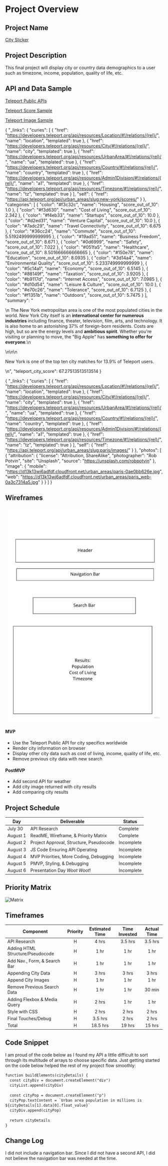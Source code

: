 # Project Overview

## Project Name

[City Slicker](https://eileen813.github.io/City-Slicker/)

## Project Description

This final project will display city or country data demographics to a user such as timezone, income, population, quality of life, etc.

## API and Data Sample

[Teleport Public APIs](https://developers.teleport.org/api/)

[Teleport Score Sample](https://api.teleport.org/api/urban_areas/slug:seattle/scores)

[Teleport Image Sample](https://api.teleport.org/api/urban_areas/slug:paris/images/)

{
    "_links": {
        "curies": [
            {
                "href": "https://developers.teleport.org/api/resources/Location/#!/relations/{rel}/",
                "name": "location",
                "templated": true
            },
            {
                "href": "https://developers.teleport.org/api/resources/City/#!/relations/{rel}/",
                "name": "city",
                "templated": true
            },
            {
                "href": "https://developers.teleport.org/api/resources/UrbanArea/#!/relations/{rel}/",
                "name": "ua",
                "templated": true
            },
            {
                "href": "https://developers.teleport.org/api/resources/Country/#!/relations/{rel}/",
                "name": "country",
                "templated": true
            },
            {
                "href": "https://developers.teleport.org/api/resources/Admin1Division/#!/relations/{rel}/",
                "name": "a1",
                "templated": true
            },
            {
                "href": "https://developers.teleport.org/api/resources/Timezone/#!/relations/{rel}/",
                "name": "tz",
                "templated": true
            }
        ],
        "self": {
            "href": "https://api.teleport.org/api/urban_areas/slug:new-york/scores/"
        }
    },
    "categories": [
        {
            "color": "#f3c32c",
            "name": "Housing",
            "score_out_of_10": 1.0
        },
        {
            "color": "#f3d630",
            "name": "Cost of Living",
            "score_out_of_10": 2.342
        },
        {
            "color": "#f4eb33",
            "name": "Startups",
            "score_out_of_10": 10.0
        },
        {
            "color": "#d2ed31",
            "name": "Venture Capital",
            "score_out_of_10": 10.0
        },
        {
            "color": "#7adc29",
            "name": "Travel Connectivity",
            "score_out_of_10": 6.675
        },
        {
            "color": "#36cc24",
            "name": "Commute",
            "score_out_of_10": 5.5192499999999995
        },
        {
            "color": "#19ad51",
            "name": "Business Freedom",
            "score_out_of_10": 8.671
        },
        {
            "color": "#0d6999",
            "name": "Safety",
            "score_out_of_10": 7.022
        },
        {
            "color": "#051fa5",
            "name": "Healthcare",
            "score_out_of_10": 8.501666666666665
        },
        {
            "color": "#150e78",
            "name": "Education",
            "score_out_of_10": 8.0935
        },
        {
            "color": "#3d14a4",
            "name": "Environmental Quality",
            "score_out_of_10": 5.233749999999999
        },
        {
            "color": "#5c14a1",
            "name": "Economy",
            "score_out_of_10": 6.5145
        },
        {
            "color": "#88149f",
            "name": "Taxation",
            "score_out_of_10": 3.9205
        },
        {
            "color": "#b9117d",
            "name": "Internet Access",
            "score_out_of_10": 7.0985
        },
        {
            "color": "#d10d54",
            "name": "Leisure & Culture",
            "score_out_of_10": 10.0
        },
        {
            "color": "#e70c26",
            "name": "Tolerance",
            "score_out_of_10": 6.7125
        },
        {
            "color": "#f1351b",
            "name": "Outdoors",
            "score_out_of_10": 5.7475
        }
    ],
    "summary": "<p>\n    The New York metropolitan area is one of the most populated cities in the world. New York City itself is an <b>international center for numerous industries</b> including finance, theater, television, film, arts, and technology. It is also home to an astonishing 37% of foreign-born residents. Costs are high, but so are the energy levels and <b>ambitious spirit</b>. Whether you're visiting or planning to move, the \"Big Apple\" has <b>something to offer for everyone</b>.\n</p>\n\n\n    <p>New York is one of the top ten city matches for 13.9% of Teleport users.</p>\n",
    "teleport_city_score": 67.27513513513514
}

{
    "_links": {
        "curies": [
            {
                "href": "https://developers.teleport.org/api/resources/Location/#!/relations/{rel}/",
                "name": "location",
                "templated": true
            },
            {
                "href": "https://developers.teleport.org/api/resources/City/#!/relations/{rel}/",
                "name": "city",
                "templated": true
            },
            {
                "href": "https://developers.teleport.org/api/resources/UrbanArea/#!/relations/{rel}/",
                "name": "ua",
                "templated": true
            },
            {
                "href": "https://developers.teleport.org/api/resources/Country/#!/relations/{rel}/",
                "name": "country",
                "templated": true
            },
            {
                "href": "https://developers.teleport.org/api/resources/Admin1Division/#!/relations/{rel}/",
                "name": "a1",
                "templated": true
            },
            {
                "href": "https://developers.teleport.org/api/resources/Timezone/#!/relations/{rel}/",
                "name": "tz",
                "templated": true
            }
        ],
        "self": {
            "href": "https://api.teleport.org/api/urban_areas/slug:paris/images/"
        }
    },
    "photos": [
        {
            "attribution": {
                "license": "Attribution, ShareAlike",
                "photographer": "Rob Potvin",
                "site": "Unsplash",
                "source": "https://unsplash.com/robpotvin"
            },
            "image": {
                "mobile": "https://d13k13wj6adfdf.cloudfront.net/urban_areas/paris-0ae0bb626e.jpg",
                "web": "https://d13k13wj6adfdf.cloudfront.net/urban_areas/paris_web-0a3c7314a5.jpg"
            }
        }
    ]
}

## Wireframes

![Wireframe](https://github.com/eileen813/City-Slicker/blob/main/Website%20Wireframing.jpg?raw=true)


#### MVP 

- Use the Teleport Public API for city specifics worldwide
- Render city information on browser
- Display other city data such as cost of living, income, quality of life, etc.
- Remove previous city data with new search

#### PostMVP  

- Add second API for weather
- Add city image returned with city results
- Add comparing city results

## Project Schedule

|  Day | Deliverable | Status
|---|---| ---|
|July 30|  API Research | Complete
|August 1| ReadME, Wireframe, & Priority Matrix | Complete
|August 2| Project Approval, Structure, Pseudocode| Incomplete
|August 3| JS Code Ensuring API Operating  | Incomplete
|August 4| MVP Priorities, More Coding, Debugging | Incomplete
|August 5| PMVP, Styling, & Debugging | Incomplete
|August 6| Presentation Day *Woot Woot*! | Incomplete

## Priority Matrix

![Matrix](https://github.com/eileen813/City-Slicker/blob/main/2%C3%972%20Prioritization%20Matrix.jpg?raw=true)

## Timeframes

| Component | Priority | Estimated Time | Time Invested | Actual Time |
| --- | :---: |  :---: | :---: | :---: |
| API Research | H | 4 hrs| 3.5 hrs | 3.5 hrs |
| Adding HTML Structure/Pseudocode | H | 1 hr| 1 hr | 1 hr |
| Add Nav., Form, & Search Bar | H | 1 hr| 1 hr | 1 hr |
| Appending City Data | H | 3 hrs| 3 hrs | 3 hrs |
| Append City Images | H | 1 hr| 1 hr | 1 hr |
| Remove Previous Search Data | H | 1 hr| 1 hr | 30 min |
| Adding Flexbox & Media Query | H | 2 hrs| 1 hr | 1 hr |
| Style with CSS | H | 2 hrs| 2 hrs | 2 hrs |
| Final Touches/Debug | H | 3.5 hrs| 2 hrs | 2 hrs |
| Total | H | 18.5 hrs| 19 hrs | 15 hrs |

## Code Snippet

I am proud of the code below as I found my API a little difficult to sort through its multitude of arrays to choose specific data.  Just getting started on the code below helped the rest of my project flow smoothly:

```
function buildElements(cityDetails) {
  const cityDiv = document.createElement("div")
  cityList.append(cityDiv)

  const cityPop = document.createElement("p")
  cityPop.textContent = `Urban area population in millions is ${cityDetails[1].data[0].float_value}`
  cityDiv.append(cityPop)

  return cityDetails
}
```

## Change Log

I did not include a navigation bar.  Since I did not have a second API, I did not believe the navigation bar was needed at the time.
